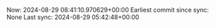Now: 2024-08-29 08:41:10.970629+00:00 Earliest commit since sync: None Last sync: 2024-08-29 05:42:48+00:00
